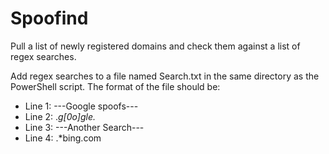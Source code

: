 # Spoofind
Pull a list of newly registered domains and check them against a list of regex searches.

Add regex searches to a file named Search.txt in the same directory as the PowerShell script.
The format of the file should be:

- Line 1: ---Google spoofs---
- Line 2: .*g[0o]gle.*
- Line 3: ---Another Search---
- Line 4: .*bing\.com
